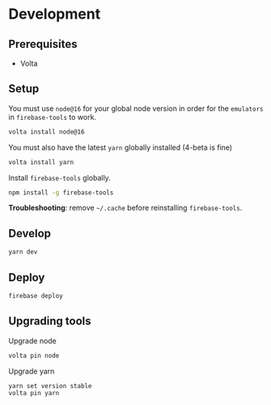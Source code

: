# Development

## Prerequisites

- Volta

## Setup

You must use `node@16` for your global node version in order for the `emulators` in `firebase-tools`
to work.

```bash
volta install node@16
```

You must also have the latest `yarn` globally installed (4-beta is fine)

```bash
volta install yarn
```

Install `firebase-tools` globally.

```bash
npm install -g firebase-tools
```

**Troubleshooting**: remove `~/.cache` before reinstalling `firebase-tools`.

## Develop

```bash
yarn dev
```

## Deploy

```bash
firebase deploy
```

## Upgrading tools

Upgrade node

```bash
volta pin node
```

Upgrade yarn

```bash
yarn set version stable
volta pin yarn
```
